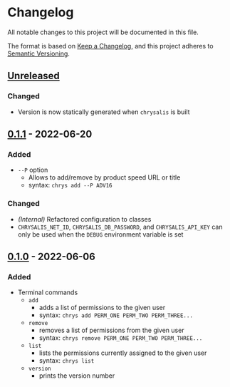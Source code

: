 # Changelog
All notable changes to this project will be documented in this file.

The format is based on [Keep a Changelog](https://keepachangelog.com/en/1.0.0/),
and this project adheres to [Semantic Versioning](https://semver.org/spec/v2.0.0.html).

## [Unreleased]

### Changed
* Version is now statically generated when `chrysalis` is built

## [0.1.1] - 2022-06-20

### Added
* `--P` option
  * Allows to add/remove by product speed URL or title
  * syntax: `chrys add --P ADV16`

### Changed
* *(Internal)* Refactored configuration to classes
* `CHRYSALIS_NET_ID`, `CHRYSALIS_DB_PASSWORD`, and `CHRYSALIS_API_KEY` can only be used when the `DEBUG` environment
  variable is set

## [0.1.0] - 2022-06-06

### Added
* Terminal commands
  * `add`
    * adds a list of permissions to the given user
    * syntax: `chrys add PERM_ONE PERM_TWO PERM_THREE...`
  * `remove`
    * removes a list of permissions from the given user
    * syntax: `chrys remove PERM_ONE PERM_TWO PERM_THREE...`
  * `list`
    * lists the permissions currently assigned to the given user
    * syntax: `chrys list`
  * `version`
    * prints the version number

[Unreleased]: https://github.com/brendonbown/chrysalis/compare/v0.1.1...HEAD
[0.1.1]: https://github.com/brendonbown/chrysalis/compare/v0.1.0...v0.1.1
[0.1.0]: https://github.com/brendonbown/chrysalis/releases/tag/v0.1.0